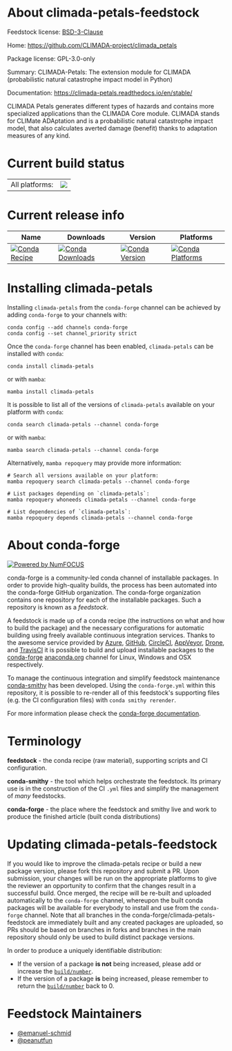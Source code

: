 About climada-petals-feedstock
==============================

Feedstock license: [BSD-3-Clause](https://github.com/conda-forge/climada-petals-feedstock/blob/main/LICENSE.txt)

Home: https://github.com/CLIMADA-project/climada_petals

Package license: GPL-3.0-only

Summary: CLIMADA-Petals: The extension module for CLIMADA (probabilistic natural catastrophe impact model in Python)

Documentation: https://climada-petals.readthedocs.io/en/stable/

CLIMADA Petals generates different types of hazards and contains more specialized
applications than the CLIMADA Core module. CLIMADA stands for CLIMate ADAptation and
is a probabilistic natural catastrophe impact model, that also calculates averted
damage (benefit) thanks to adaptation measures of any kind.


Current build status
====================


<table><tr><td>All platforms:</td>
    <td>
      <a href="https://dev.azure.com/conda-forge/feedstock-builds/_build/latest?definitionId=20202&branchName=main">
        <img src="https://dev.azure.com/conda-forge/feedstock-builds/_apis/build/status/climada-petals-feedstock?branchName=main">
      </a>
    </td>
  </tr>
</table>

Current release info
====================

| Name | Downloads | Version | Platforms |
| --- | --- | --- | --- |
| [![Conda Recipe](https://img.shields.io/badge/recipe-climada--petals-green.svg)](https://anaconda.org/conda-forge/climada-petals) | [![Conda Downloads](https://img.shields.io/conda/dn/conda-forge/climada-petals.svg)](https://anaconda.org/conda-forge/climada-petals) | [![Conda Version](https://img.shields.io/conda/vn/conda-forge/climada-petals.svg)](https://anaconda.org/conda-forge/climada-petals) | [![Conda Platforms](https://img.shields.io/conda/pn/conda-forge/climada-petals.svg)](https://anaconda.org/conda-forge/climada-petals) |

Installing climada-petals
=========================

Installing `climada-petals` from the `conda-forge` channel can be achieved by adding `conda-forge` to your channels with:

```
conda config --add channels conda-forge
conda config --set channel_priority strict
```

Once the `conda-forge` channel has been enabled, `climada-petals` can be installed with `conda`:

```
conda install climada-petals
```

or with `mamba`:

```
mamba install climada-petals
```

It is possible to list all of the versions of `climada-petals` available on your platform with `conda`:

```
conda search climada-petals --channel conda-forge
```

or with `mamba`:

```
mamba search climada-petals --channel conda-forge
```

Alternatively, `mamba repoquery` may provide more information:

```
# Search all versions available on your platform:
mamba repoquery search climada-petals --channel conda-forge

# List packages depending on `climada-petals`:
mamba repoquery whoneeds climada-petals --channel conda-forge

# List dependencies of `climada-petals`:
mamba repoquery depends climada-petals --channel conda-forge
```


About conda-forge
=================

[![Powered by
NumFOCUS](https://img.shields.io/badge/powered%20by-NumFOCUS-orange.svg?style=flat&colorA=E1523D&colorB=007D8A)](https://numfocus.org)

conda-forge is a community-led conda channel of installable packages.
In order to provide high-quality builds, the process has been automated into the
conda-forge GitHub organization. The conda-forge organization contains one repository
for each of the installable packages. Such a repository is known as a *feedstock*.

A feedstock is made up of a conda recipe (the instructions on what and how to build
the package) and the necessary configurations for automatic building using freely
available continuous integration services. Thanks to the awesome service provided by
[Azure](https://azure.microsoft.com/en-us/services/devops/), [GitHub](https://github.com/),
[CircleCI](https://circleci.com/), [AppVeyor](https://www.appveyor.com/),
[Drone](https://cloud.drone.io/welcome), and [TravisCI](https://travis-ci.com/)
it is possible to build and upload installable packages to the
[conda-forge](https://anaconda.org/conda-forge) [anaconda.org](https://anaconda.org/)
channel for Linux, Windows and OSX respectively.

To manage the continuous integration and simplify feedstock maintenance
[conda-smithy](https://github.com/conda-forge/conda-smithy) has been developed.
Using the ``conda-forge.yml`` within this repository, it is possible to re-render all of
this feedstock's supporting files (e.g. the CI configuration files) with ``conda smithy rerender``.

For more information please check the [conda-forge documentation](https://conda-forge.org/docs/).

Terminology
===========

**feedstock** - the conda recipe (raw material), supporting scripts and CI configuration.

**conda-smithy** - the tool which helps orchestrate the feedstock.
                   Its primary use is in the construction of the CI ``.yml`` files
                   and simplify the management of *many* feedstocks.

**conda-forge** - the place where the feedstock and smithy live and work to
                  produce the finished article (built conda distributions)


Updating climada-petals-feedstock
=================================

If you would like to improve the climada-petals recipe or build a new
package version, please fork this repository and submit a PR. Upon submission,
your changes will be run on the appropriate platforms to give the reviewer an
opportunity to confirm that the changes result in a successful build. Once
merged, the recipe will be re-built and uploaded automatically to the
`conda-forge` channel, whereupon the built conda packages will be available for
everybody to install and use from the `conda-forge` channel.
Note that all branches in the conda-forge/climada-petals-feedstock are
immediately built and any created packages are uploaded, so PRs should be based
on branches in forks and branches in the main repository should only be used to
build distinct package versions.

In order to produce a uniquely identifiable distribution:
 * If the version of a package **is not** being increased, please add or increase
   the [``build/number``](https://docs.conda.io/projects/conda-build/en/latest/resources/define-metadata.html#build-number-and-string).
 * If the version of a package **is** being increased, please remember to return
   the [``build/number``](https://docs.conda.io/projects/conda-build/en/latest/resources/define-metadata.html#build-number-and-string)
   back to 0.

Feedstock Maintainers
=====================

* [@emanuel-schmid](https://github.com/emanuel-schmid/)
* [@peanutfun](https://github.com/peanutfun/)

